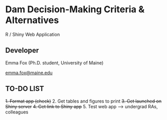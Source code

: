 Dam Decision-Making Criteria & Alternatives
==========================


R / Shiny Web Application


## Developer
Emma Fox (Ph.D. student, University of Maine)


emma.fox@maine.edu


## TO-DO LIST
~~1. Format app (check)~~
2. Get tables and figures to print
~~3. Get launched on Shiny server~~
~~4. Get link to Shiny app~~
5. Test web app --> undergrad RAs, colleagues
